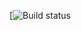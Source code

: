 [![Build status](https://github.com/Navershune/aqahw3-Testing-web-interfaces-Selenium-and-Selenide/actions/workflows/grable.yml/badge.svg)
